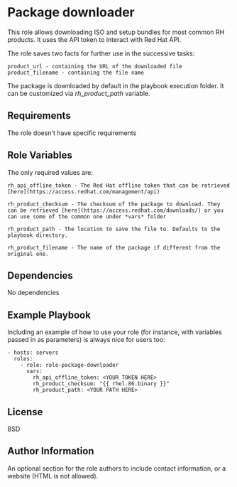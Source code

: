 Package downloader
=========

This role allows downloading ISO and setup bundles for most common RH products. It uses the API token to interact with Red Hat API.

The role saves two facts for further use in the successive tasks:

    product_url - containing the URL of the downloaded file
    product_filename - containing the file name

The package is downloaded by default in the playbook execution folder. It can be customized via *rh_product_path* variable.

Requirements
------------

The role doesn't have specific requirements

Role Variables
--------------

The only required values are:

    rh_api_offline_token - The Red Hat offline token that can be retrieved [here](https://access.redhat.com/management/api)

    rh_product_checksum - The checksum of the package to download. They can be retrieved [here](https://access.redhat.com/downloads/) or you can use some of the common one under *vars* folder

    rh_product_path - The location to save the file to. Defaults to the playbook directory.

    rh_product_filename - The name of the package if different from the original one.

Dependencies
------------

No dependencies

Example Playbook
----------------

Including an example of how to use your role (for instance, with variables passed in as parameters) is always nice for users too:

    - hosts: servers
      roles:
        - role: role-package-downloader
          vars:
            rh_api_offline_token: <YOUR TOKEN HERE>
            rh_product_checksum: "{{ rhel.86.binary }}"
            rh_product_path: <YOUR PATH HERE>
License
-------

BSD

Author Information
------------------

An optional section for the role authors to include contact information, or a website (HTML is not allowed).
